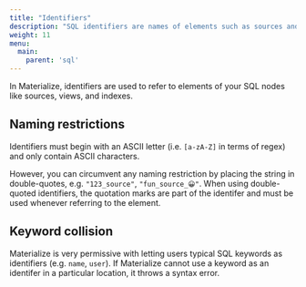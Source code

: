```yaml
---
title: "Identifiers"
description: "SQL identifiers are names of elements such as sources and views."
weight: 11
menu:
  main:
    parent: 'sql'
---
```


In Materialize, identifiers are used to refer to elements of your SQL nodes like sources, views, and indexes.

## Naming restrictions

Identifiers must begin with an ASCII letter (i.e. `[a-zA-Z]` in terms of regex) and only contain ASCII characters.

However, you can circumvent any naming restriction by placing the string in double-quotes, e.g. `"123_source"`, `"fun_source_😀"`. When using double-quoted identifiers, the quotation marks are part of the identifer and must be used whenever referring to the element.

## Keyword collision

Materialize is very permissive with letting users typical SQL keywords as identifiers (e.g. `name`, `user`). If Materialize cannot use a keyword as an identifer in a particular location, it throws a syntax error.

